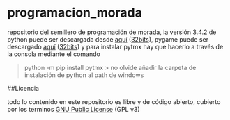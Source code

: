 programacion_morada
===================

repositorio del semillero de programación de morada, 
la versión 3.4.2 de python puede ser descargada desde [aquí](https://www.python.org/ftp/python/3.4.2/python-3.4.2.amd64.msi) ([32bits](https://www.python.org/ftp/python/3.4.2/python-3.4.2.msi)), 
pygame puede ser descargado [aquí](https://github.com/ojosedo/programacion_morada/blob/master/Pygame/pygame-1.9.2a0.win-amd64-py3.4.exe) ([32bits](https://github.com/ojosedo/programacion_morada/blob/master/Pygame/pygame-1.9.2a0.win32-py3.4.exe)) 
y para instalar pytmx hay que hacerlo a través de la consola mediante el comando
> python -m pip install pytmx >
no olvide añadir la carpeta de instalación de python al path de windows


##Licencia

todo lo contenido en este repositorio es libre y de código abierto, cubierto por los terminos [GNU Public License](http://www.gnu.org/licenses/gpl-3.0.html) (GPL v3)
